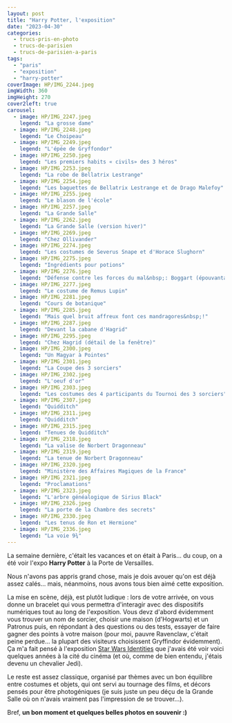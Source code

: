 ```yaml
---
layout: post
title: "Harry Potter, l'exposition"
date: "2023-04-30"
categories: 
  - trucs-pris-en-photo
  - trucs-de-parisien
  - trucs-de-parisien-a-paris
tags: 
  - "paris"
  - "exposition"
  - "harry-potter"
coverImage: HP/IMG_2244.jpeg
imgWidth: 360
imgHeight: 270
cover2left: true
carousel: 
  - image: HP/IMG_2247.jpeg
    legend: "La grosse dame"
  - image: HP/IMG_2248.jpeg
    legend: "Le Choipeau"
  - image: HP/IMG_2249.jpeg
    legend: "L'épée de Gryffondor"
  - image: HP/IMG_2250.jpeg
    legend: "Les premiers habits « civils» des 3 héros"
  - image: HP/IMG_2253.jpeg
    legend: "La robe de Bellatrix Lestrange"
  - image: HP/IMG_2254.jpeg
    legend: "Les baguettes de Bellatrix Lestrange et de Drago Malefoy"
  - image: HP/IMG_2255.jpeg
    legend: "Le blason de l'école"
  - image: HP/IMG_2257.jpeg
    legend: "La Grande Salle"
  - image: HP/IMG_2262.jpeg
    legend: "La Grande Salle (version hiver)"
  - image: HP/IMG_2269.jpeg
    legend: "Chez Ollivander"
  - image: HP/IMG_2274.jpeg
    legend: "Les costumes de Severus Snape et d'Horace Slughorn"
  - image: HP/IMG_2275.jpeg
    legend: "Ingrédients pour potions"
  - image: HP/IMG_2276.jpeg
    legend: "Défense contre les forces du mal&nbsp;: Boggart (épouvantard)"
  - image: HP/IMG_2277.jpeg
    legend: "Le costume de Remus Lupin"
  - image: HP/IMG_2281.jpeg
    legend: "Cours de botanique"
  - image: HP/IMG_2285.jpeg
    legend: "Mais quel bruit affreux font ces mandragores&nbsp;!"
  - image: HP/IMG_2287.jpeg
    legend: "Devant la cabane d'Hagrid"
  - image: HP/IMG_2295.jpeg
    legend: "Chez Hagrid (détail de la fenêtre)"
  - image: HP/IMG_2300.jpeg
    legend: "Un Magyar à Pointes"
  - image: HP/IMG_2301.jpeg
    legend: "La Coupe des 3 sorciers"
  - image: HP/IMG_2302.jpeg
    legend: "L'oeuf d'or"
  - image: HP/IMG_2303.jpeg
    legend: "Les costumes des 4 participants du Tournoi des 3 sorciers"
  - image: HP/IMG_2307.jpeg
    legend: "Quidditch"
  - image: HP/IMG_2311.jpeg
    legend: "Quidditch"
  - image: HP/IMG_2315.jpeg
    legend: "Tenues de Quidditch"
  - image: HP/IMG_2318.jpeg
    legend: "La valise de Norbert Dragonneau"
  - image: HP/IMG_2319.jpeg
    legend: "La tenue de Norbert Dragonneau"
  - image: HP/IMG_2320.jpeg
    legend: "Ministère des Affaires Magiques de la France"
  - image: HP/IMG_2321.jpeg
    legend: "Proclamations"
  - image: HP/IMG_2323.jpeg
    legend: "L'arbre généalogique de Sirius Black"
  - image: HP/IMG_2326.jpeg
    legend: "La porte de la Chambre des secrets"
  - image: HP/IMG_2330.jpeg
    legend: "Les tenus de Ron et Hermione"
  - image: HP/IMG_2336.jpeg
    legend: "La voie 9¾"
---
```


La semaine dernière, c'était les vacances et on était à Paris... du coup, on a été voir l'expo <strong>Harry Potter</strong> à la Porte de Versailles.

Nous n'avons pas appris grand chose, mais je dois avouer qu'on est déjà assez calés... mais, néanmoins, nous avons tous bien aimé cette exposition.

La mise en scène, déjà, est plutôt ludique&nbsp;: lors de votre arrivée, on vous donne un bracelet qui vous permettra d'interagir avec des dispositifs numériques tout au long de l'exposition. Vous devz d'abord évidemment vous trouver un nom de sorcier, choisir une maison (d'<span lang="en">Hogwarts</span>) et un Patronus puis, en répondant à des questions ou des tests, essayer de faire gagner des points à votre maison (pour moi, pauvre <span lang="en">Ravenclaw</span>, c'était peine perdue... la plupart des visiteurs choisissent <span lang="en">Gryffindor</span> évidemment). Ça m'a fait pensé à l'exposition <a href="/2014/07/star-wars-identities/" lang="en">Star&nbsp;Wars Identities</a> que j'avais été voir voici quelques années à la cité du cinéma (et où, comme de bien entendu, j'étais devenu un chevalier Jedi).

Le reste est assez classique, organisé par thèmes avec un bon équilibre entre costumes et objets, qui ont servi au tournage des films, et décors pensés pour être photogéniques (je suis juste un peu déçu de la Grande Salle où on n'avais vraiment pas l'impression de se trouver...).

Bref, <strong>un bon moment et quelques belles photos en souvenir :)</strong>
